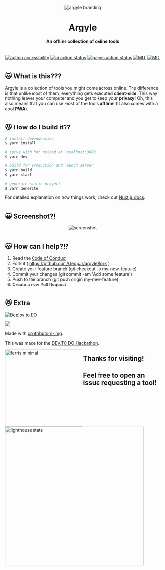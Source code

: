<p align="center">
  <img alt="argyle branding" src="https://i.imgur.com/kHLp1Ob.png">
</p>
<h1 align="center">Argyle</h1>
<h4 align="center">An offline collection of online tools</h4>
<p align="center">
  <br />
    <a href="https://github.com/marketplace/actions/action-accessibility"><img src="https://img.shields.io/badge/ACTION-ACCESSIBILITY-396baf.svg?style=for-the-badge&labelColor=f8eae3" alt="action accessibility" /></a>
    <a href="https://github.com/GeopJr/argyle/actions"><img src="https://img.shields.io/github/workflow/status/geopjr/argyle/ci?labelColor=f8eae3&style=for-the-badge" alt="ci action status" /></a>
    <a href="https://github.com/GeopJr/argyle/actions"><img src="https://img.shields.io/github/workflow/status/geopjr/argyle/github%20pages?style=for-the-badge&labelColor=f8eae3" alt="pages action status" /></a>
    <a href="https://github.com/GeopJr/argyle/blob/main/CODE_OF_CONDUCT.md"><img src="https://img.shields.io/badge/Contributor%20Covenant-v2.0%20adopted-ff69b4.svg?style=for-the-badge&labelColor=f8eae3" alt="MIT" /></a>
    <a href="https://github.com/GeopJr/argyle/blob/main/LICENSE"><img src="https://img.shields.io/badge/LICENSE-MIT-000000.svg?style=for-the-badge&labelColor=f8eae3" alt="MIT" /></a>
</p>

# 

## 🐱 What is this???

Argyle is a collection of tools you might come across online. The difference is that unlike most of them, everything gets executed **client-side**. This way nothing leaves your computer and you get to keep your **privacy**! Oh, this also means that you can use *most* of the tools **offline**! (It also comes with a cool **PWA**).

#

## 😼 How do I build it??

```bash
# install dependencies
$ yarn install

# serve with hot reload at localhost:3000
$ yarn dev

# build for production and launch server
$ yarn build
$ yarn start

# generate static project
$ yarn generate
```
For detailed explanation on how things work, check out [Nuxt.js docs](https://nuxtjs.org).

#

## 🙀 Screenshot?!

<p align="center">
    <img alt="screenshot" src="https://i.imgur.com/5cjMyoo.png">
</p>

#

## 😽 How can I help?!?

1. Read the [Code of Conduct](https://github.com/GeopJr/argyle/blob/main/CODE_OF_CONDUCT.md)
2. Fork it ( https://github.com/GeopJr/argyle/fork )
3. Create your feature branch (git checkout -b my-new-feature)
4. Commit your changes (git commit -am 'Add some feature')
5. Push to the branch (git push origin my-new-feature)
6. Create a new Pull Request

#

## 😻 Extra

[![Deploy to DO](https://mp-assets1.sfo2.digitaloceanspaces.com/deploy-to-do/do-btn-blue-ghost.svg)](https://cloud.digitalocean.com/apps/new?repo=https://github.com/GeopJr/argyle/tree/gh-pages)

<a href="https://github.com/GeopJr/argyle/graphs/contributors">
  <img src="https://contrib.rocks/image?repo=GeopJr/argyle" />
</a>

Made with [contributors-img](https://contrib.rocks).

This was made for the [DEV.TO DO Hackathon](https://dev.to/devteam/announcing-the-digitalocean-app-platform-hackathon-on-dev-2i1k).

<img align="left" height="250" alt="ferris minimal" src="https://i.imgur.com/g1RdxF2.png" />

## Thanks for visiting!
## Feel free to open an issue requesting a tool!
<img alt="lighthouse stats" src="https://i.imgur.com/wW53uLU.png" width="450">